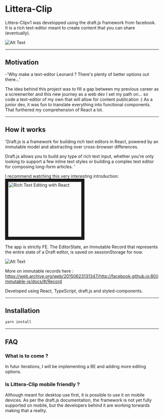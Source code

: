 # Littera-Clip

Littera-Clipv1 was developped using the draft.js framework from facebook.
It is a rich text-editor meant to create content that you can share (eventually).

![Alt Text](https://i.gyazo.com/593fa76d80f404c48bdf07a941b9846b.gif)

---

## Motivation

-'Why make a text-editor Leonard ? There's plenty of better options out there...'

The idea behind this project was to fill a gap between my previous career as a screenwriter and this new journey as a web dev I set my path on... so code a text-editor of my own that will allow for content publication :) As a junior dev, it was fun to translate everything into functional components. That furthered my comprehension of React a lot.

---

## How it works

'Draft.js is a framework for building rich text editors in React, powered by an immutable model and abstracting over cross-browser differences.

Draft.js allows you to build any type of rich text input, whether you're only looking to support a few inline text styles or building a complex text editor for composing long-form articles. '

I recommend watching this very interesting introduction:
<a href="http://www.youtube.com/watch?feature=player_embedded&v=feUYwoLhE_4
" target="_blank"><img src="http://img.youtube.com/vi/feUYwoLhE_4/0.jpg" 
alt="Rich Text Editing with React" width="240" height="180" border="10" /></a>

The app is strictly FE. The EditorState, an Immutable Record that represents the entire state of a Draft editor, is saved on sessionStorage for now.

![Alt Text](https://i.gyazo.com/abd9ff74c521798b1b94336858885306.gif)

More on immutable records here : https://web.archive.org/web/20150623131347/http://facebook.github.io:80/immutable-js/docs/#/Record

Developed using React, TypeScript, draft.js and styled-components.

---

## Installation

```bash
yarn install

```

---

## FAQ

### What is to come ?

In futur iterations, I will be implementing a BE and adding more editing options.

### Is Littera-Clip mobile friendly ?

Although meant for desktop use first, it is possible to use it on mobile devices. As per the draft.js documentation, the framework is not yet fully supported on mobile, but the developers behind it are working torwards making that a reality.

